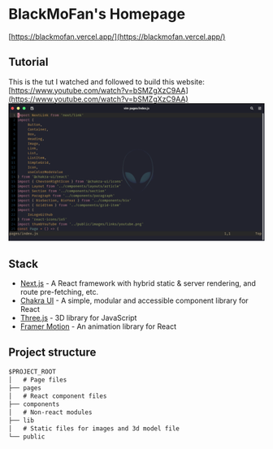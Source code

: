 # BlackMoFan's Homepage

[https://blackmofan.vercel.app/](https://blackmofan.vercel.app/)

## Tutorial

This is the tut I watched and followed to build this website:
[https://www.youtube.com/watch?v=bSMZgXzC9AA](https://www.youtube.com/watch?v=bSMZgXzC9AA)
[![YouTube thumbnail](codedTerm.png)](https://www.youtube.com/watch?v=bSMZgXzC9AA)

## Stack

- [Next.js](https://nextjs.org/) - A React framework with hybrid static & server rendering, and route pre-fetching, etc.
- [Chakra UI](https://chakra-ui.com/) - A simple, modular and accessible component library for React
- [Three.js](https://threejs.org/) - 3D library for JavaScript
- [Framer Motion](https://www.framer.com/motion/) - An animation library for React

## Project structure

```
$PROJECT_ROOT
│   # Page files
├── pages
│   # React component files
├── components
│   # Non-react modules
├── lib
│   # Static files for images and 3d model file
└── public
```
